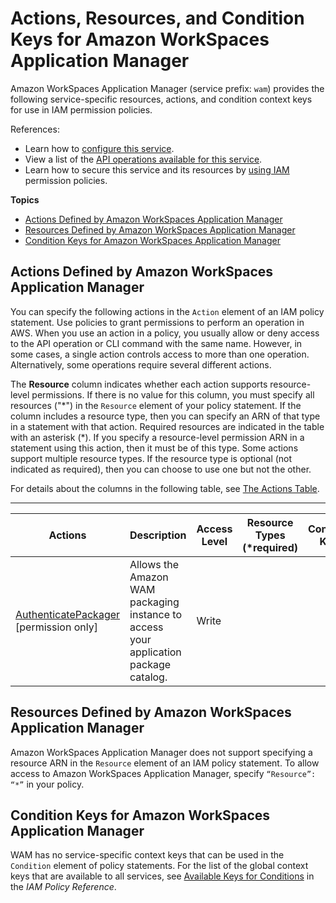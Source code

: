 # Actions, Resources, and Condition Keys for Amazon WorkSpaces Application Manager<a name="list_amazonworkspacesapplicationmanager"></a>

Amazon WorkSpaces Application Manager \(service prefix: `wam`\) provides the following service\-specific resources, actions, and condition context keys for use in IAM permission policies\.

References:
+ Learn how to [configure this service](https://docs.aws.amazon.com/wam/latest/adminguide/iam.html)\.
+ View a list of the [API operations available for this service](https://docs.aws.amazon.com/wam/latest/adminguide/)\.
+ Learn how to secure this service and its resources by [using IAM](https://docs.aws.amazon.com/wam/latest/adminguide/iam.html) permission policies\.

**Topics**
+ [Actions Defined by Amazon WorkSpaces Application Manager](#amazonworkspacesapplicationmanager-actions-as-permissions)
+ [Resources Defined by Amazon WorkSpaces Application Manager](#amazonworkspacesapplicationmanager-resources-for-iam-policies)
+ [Condition Keys for Amazon WorkSpaces Application Manager](#amazonworkspacesapplicationmanager-policy-keys)

## Actions Defined by Amazon WorkSpaces Application Manager<a name="amazonworkspacesapplicationmanager-actions-as-permissions"></a>

You can specify the following actions in the `Action` element of an IAM policy statement\. Use policies to grant permissions to perform an operation in AWS\. When you use an action in a policy, you usually allow or deny access to the API operation or CLI command with the same name\. However, in some cases, a single action controls access to more than one operation\. Alternatively, some operations require several different actions\.

The **Resource** column indicates whether each action supports resource\-level permissions\. If there is no value for this column, you must specify all resources \("\*"\) in the `Resource` element of your policy statement\. If the column includes a resource type, then you can specify an ARN of that type in a statement with that action\. Required resources are indicated in the table with an asterisk \(\*\)\. If you specify a resource\-level permission ARN in a statement using this action, then it must be of this type\. Some actions support multiple resource types\. If the resource type is optional \(not indicated as required\), then you can choose to use one but not the other\.

For details about the columns in the following table, see [The Actions Table](reference_policies_actions-resources-contextkeys.md#actions_table)\.


****  

| Actions | Description | Access Level | Resource Types \(\*required\) | Condition Keys | Dependent Actions | 
| --- | --- | --- | --- | --- | --- | 
|   [ AuthenticatePackager ](https://docs.aws.amazon.com/wam/latest/adminguide/iam.html) \[permission only\] | Allows the Amazon WAM packaging instance to access your application package catalog\. | Write |  |  |  | 

## Resources Defined by Amazon WorkSpaces Application Manager<a name="amazonworkspacesapplicationmanager-resources-for-iam-policies"></a>

Amazon WorkSpaces Application Manager does not support specifying a resource ARN in the `Resource` element of an IAM policy statement\. To allow access to Amazon WorkSpaces Application Manager, specify `“Resource”: “*”` in your policy\.

## Condition Keys for Amazon WorkSpaces Application Manager<a name="amazonworkspacesapplicationmanager-policy-keys"></a>

WAM has no service\-specific context keys that can be used in the `Condition` element of policy statements\. For the list of the global context keys that are available to all services, see [Available Keys for Conditions](reference_policies_condition-keys.html#AvailableKeys) in the *IAM Policy Reference*\.